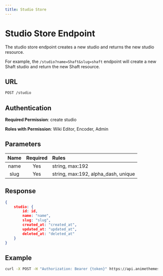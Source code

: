 ```yaml
---
title: Studio Store
---
```


# Studio Store Endpoint

The studio store endpoint creates a new studio and returns the new studio resource.

For example, the `/studio?name=Shaft&slug=shaft` endpoint will create a new Shaft studio and return the new Shaft resource.

## URL

```sh
POST /studio
```

## Authentication

**Required Permission**: create studio

**Roles with Permission**: Wiki Editor, Encoder, Admin

## Parameters

| Name     | Required | Rules                               |
| :------: | :------: | :---------------------------------- |
| name     | Yes      | string, max:192                     |
| slug     | Yes      | string, max:192, alpha_dash, unique |

## Response

```json
{
    studio: {
        id: id,
        name: "name",
        slug: "slug",
        created_at: "created_at",
        updated_at: "updated_at",
        deleted_at: "deleted_at"
    }
}
```

## Example

```bash
curl -X POST -H "Authorization: Bearer {token}" https://api.animethemes.moe/studio/
```
